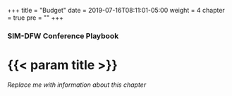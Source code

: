+++
title = "Budget"
date = 2019-07-16T08:11:01-05:00
weight = 4
chapter = true
pre = ""
+++

### SIM-DFW Conference Playbook

# {{< param title >}}

_Replace me with information about this chapter_
